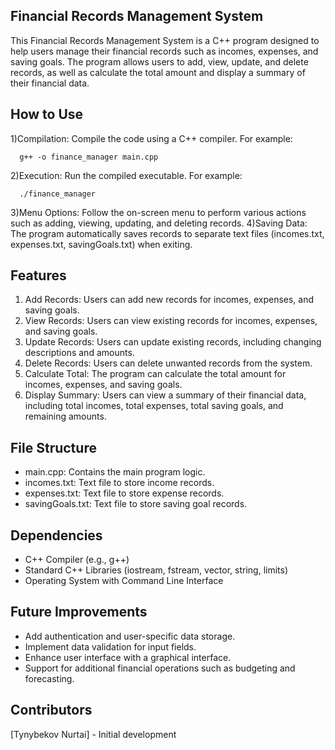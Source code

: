 Financial Records Management System
--

This Financial Records Management System is a C++ program designed to help users manage their financial records such as incomes, expenses, and saving goals. The program allows users to add, view, update, and delete records, as well as calculate the total amount and display a summary of their financial data.

How to Use
-
1)Compilation: Compile the code using a C++ compiler. For example:

      g++ -o finance_manager main.cpp

2)Execution: Run the compiled executable. For example:

      ./finance_manager

3)Menu Options: Follow the on-screen menu to perform various actions such as adding, viewing, updating, and deleting records.
4)Saving Data: The program automatically saves records to separate text files (incomes.txt, expenses.txt, savingGoals.txt) when exiting.

Features
-
1) Add Records: Users can add new records for incomes, expenses, and saving goals.
2) View Records: Users can view existing records for incomes, expenses, and saving goals.
3) Update Records: Users can update existing records, including changing descriptions and amounts.
4) Delete Records: Users can delete unwanted records from the system.
5) Calculate Total: The program can calculate the total amount for incomes, expenses, and saving goals.
6) Display Summary: Users can view a summary of their financial data, including total incomes, total expenses, total saving goals, and remaining amounts.
   
File Structure
-
- main.cpp: Contains the main program logic.
- incomes.txt: Text file to store income records.
- expenses.txt: Text file to store expense records.
- savingGoals.txt: Text file to store saving goal records.
  
Dependencies
-
- C++ Compiler (e.g., g++)
- Standard C++ Libraries (iostream, fstream, vector, string, limits)
- Operating System with Command Line Interface

Future Improvements
-
- Add authentication and user-specific data storage.
- Implement data validation for input fields.
- Enhance user interface with a graphical interface.
- Support for additional financial operations such as budgeting and forecasting.

Contributors
-
[Tynybekov Nurtai] - Initial development
